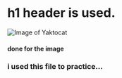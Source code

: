 # h1 header is used.
![Image of Yaktocat](https://octodex.github.com/images/yaktocat.png)

#### done for the image
### i used this file to practice...
